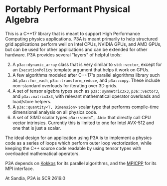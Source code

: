 Portably Performant Physical Algebra
====================================

This is a C++17 library that is meant to support High Performance Computing physics applications.
P3A is meant primarily to help structured grid applications perform well on Intel CPUs, NVIDIA GPUs, and AMD GPUs, but can be used for other applications and can be extended for other hardware.
P3A provides several "layers" of helpful tools:

2. A `p3a::dynamic_array` class that is very similar to `std::vector`, except for an `ExecutionPolicy` template argument that helps it work on GPUs.
3. A few algorithms modeled after C++17's parallel algorithms library such as `p3a::for_each`, `p3a::transform_reduce`, and `p3a::copy`. These include non-standard overloads for iterating over 3D grids.
4. A set of tensor algebra types such as `p3a::symmetric3x3`, `p3a::vector3`, and `p3a::matrix3x3`, with relevant mathematical operator overloads and load/store helpers.
5. A `p3a::quantity<T, Dimension>` scalar type that performs compile-time dimensional analysis on all physics code.
6. A set of SIMD scalar types `p3a::simd<T, Abi>` that directly call CPU vector intrinsics. Currently this is limited to one for Intel AVX-512 and one that is just a scalar.

The ideal design for an application using P3A is to implement a physics code as a series of loops which perform outer loop vectorization, while keeping the C++ source code readable by using tensor types with overloaded mathematical operators.

P3A depends on [Kokkos](https://github.com/kokkos/kokkos) for its parallel algorithms,
and the [MPICPP](https://cee-gitlab.sandia.gov/1443-public/code/mpicpp) for its MPI interface.

At Sandia, P3A is SCR 2619.0
